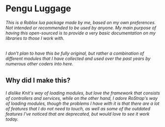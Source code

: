 # Pengu Luggage
###### This is a Roblox lua package made by me, based on my own preferences. Not intended or recommended to be used by anyone. My main purpose of having this open-sourced is to provide a very basic documentation on my libraries to those I work with.

###### I don't plan to have this be fully original, but rather a combination of different modules that I have collected and used over the past years by numerous other coders into here.

## Why did I make this?
###### I dislike Knit's way of loading modules, but love the framework that consists of controllers and services, while on the other hand, I adore RoStrap's way of loading modules, though the problems I have with it is that there are a lot of features that I do not need to touch, as well as some of the outdated features I've noticed that are deprecated, but would love to see it work today.
